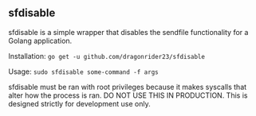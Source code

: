 sfdisable
---------

sfdisable is a simple wrapper that disables the sendfile functionality for a Golang application.

Installation: `go get -u github.com/dragonrider23/sfdisable`

Usage: `sudo sfdisable some-command -f args`

sfdisable must be ran with root privileges because it makes syscalls that alter how the process is ran. DO NOT USE THIS IN PRODUCTION. This is designed strictly for development use only.
